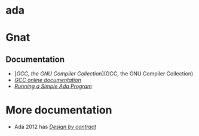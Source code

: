 # ada

# Gnat
## Documentation
* [*GCC, the GNU Compiler Collection*](GCC, the GNU Compiler Collection)
* [*GCC online documentation*](https://gcc.gnu.org/onlinedocs/)
* [*Running a Simple Ada Program*](https://gcc.gnu.org/onlinedocs/gcc-7.3.0/gnat_ugn/Running-a-Simple-Ada-Program.html)

# More documentation
* Ada 2012 has [*Design by contract*](https://en.wikipedia.org/wiki/Design_by_contract)
